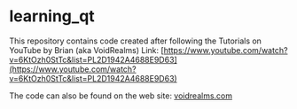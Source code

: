 # learning_qt

This repository contains code created after following the Tutorials on YouTube by Brian (aka VoidRealms)
Link: [https://www.youtube.com/watch?v=6KtOzh0StTc&list=PL2D1942A4688E9D63](https://www.youtube.com/watch?v=6KtOzh0StTc&list=PL2D1942A4688E9D63)

The code can also be found on the web site: [voidrealms.com](http://www.voidrealms.com/index.php?r=tutorial/index)

